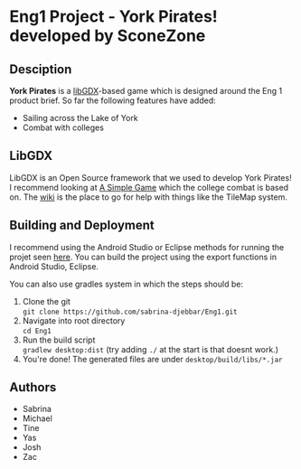 Eng1 Project - York Pirates! developed by SconeZone
===================================================
Desciption
----------
**York Pirates** is a [libGDX](https://libgdx.badlogicgames.com/)-based game 
which is designed around the Eng 1 product brief.
So far the following features have added:
 - Sailing across the Lake of York
 - Combat with colleges
 
 LibGDX
 ------
 LibGDX is an Open Source framework that we used to develop York Pirates!
 I recommend looking at [A Simple Game](https://libgdx.com/wiki/start/a-simple-game)
 which the college combat is based on.
 The [wiki](https://libgdx.com/wiki/) is the place to go for help with things like the TileMap system.
 
Building and Deployment
-----------------------
I recommend using the Android Studio or Eclipse methods for running the projet seen
[here](https://libgdx.com/wiki/start/import-and-running).
You can build the project using the export functions in Android Studio, Eclipse.

You can also use gradles system in which the steps should be:
1. Clone the git\
`git clone https://github.com/sabrina-djebbar/Eng1.git`
2. Navigate into root directory\
`cd Eng1`
3. Run the build script\
`gradlew desktop:dist` (try adding `./` at the start is that doesnt work.)
4. You're done! The generated files are under `desktop/build/libs/*.jar`

Authors
-------
  - Sabrina
  - Michael
  - Tine
  - Yas
  - Josh
  - Zac
